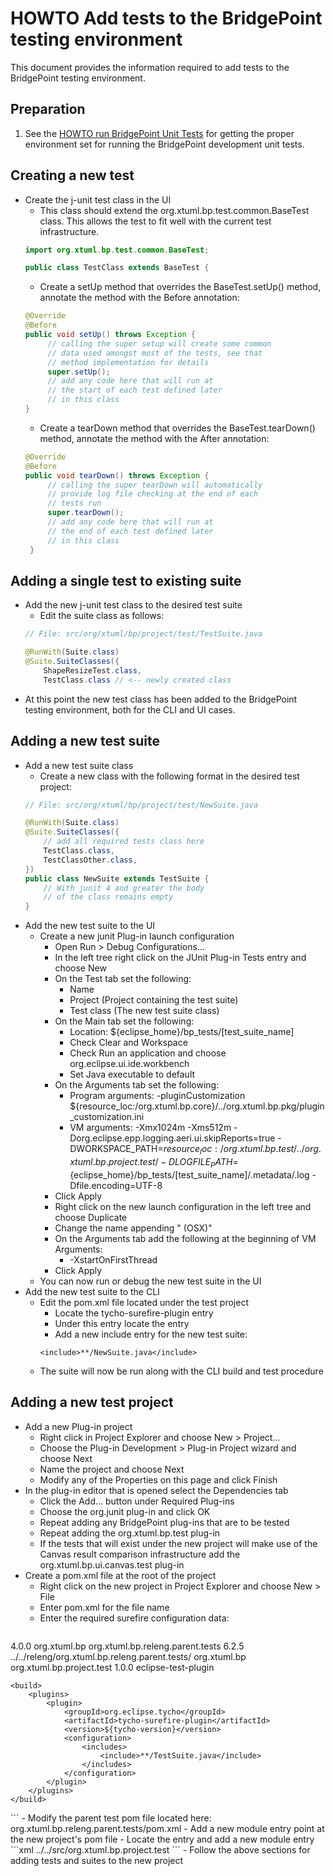 # HOWTO Add tests to the BridgePoint testing environment
This document provides the information required to add tests to the BridgePoint testing environment.  

Preparation 
-----------
1) See the [HOWTO run BridgePoint Unit Tests](https://github.com/xtuml/bridgepoint/blob/master/doc-bridgepoint/process/HOWTO-run-bridgepoint-unit-tests.md) for getting the proper environment set for running the BridgePoint development unit tests.  

Creating a new test
-----------  
- Create the j-unit test class in the UI
  - This class should extend the org.xtuml.bp.test.common.BaseTest class.  This allows the test to fit well with the current test infrastructure.
  ```java
  import org.xtuml.bp.test.common.BaseTest;
  
  public class TestClass extends BaseTest {
  ```
  - Create a setUp method that overrides the BaseTest.setUp() method, annotate the method with the Before annotation:
  ```java
  @Override
  @Before
  public void setUp() throws Exception {
  	   // calling the super setup will create some common
  	   // data used amongst most of the tests, see that
  	   // method implementation for details
       super.setUp();
       // add any code here that will run at
       // the start of each test defined later
       // in this class
  }
  ```
  - Create a tearDown method that overrides the BaseTest.tearDown() method, annotate the method with the After annotation:
  ```java
  @Override
  @Before
  public void tearDown() throws Exception {
       // calling the super tearDown will automatically
       // provide log file checking at the end of each
       // tests run
       super.tearDown();
       // add any code here that will run at
       // the end of each test defined later
       // in this class
   }

Adding a single test to existing suite     
-------  
- Add the new j-unit test class to the desired test suite  
  - Edit the suite class as follows:
  ```java
  // File: src/org/xtuml/bp/project/test/TestSuite.java
  
  @RunWith(Suite.class)
  @Suite.SuiteClasses({
	  ShapeResizeTest.class,
	  TestClass.class // <-- newly created class

  ```  
- At this point the new test class has been added to the BridgePoint testing environment, both for the CLI and UI cases.  

Adding a new test suite  
-------  
- Add a new test suite class
  - Create a new class with the following format in the desired test project:
  ```java  
  // File: src/org/xtuml/bp/project/test/NewSuite.java
  
  @RunWith(Suite.class)
  @Suite.SuiteClasses({
      // add all required tests class here
	  TestClass.class,
	  TestClassOther.class,
  })
  public class NewSuite extends TestSuite {
	  // With junit 4 and greater the body
	  // of the class remains empty
  }
  ```  
- Add the new test suite to the UI  
  - Create a new junit Plug-in launch configuration  
    - Open Run > Debug Configurations...  
    - In the left tree right click on the JUnit Plug-in Tests entry and choose New  
    - On the Test tab set the following:  
      - Name
      - Project (Project containing the test suite)  
      - Test class (The new test suite class)  
    - On the Main tab set the following:  
      - Location: ${eclipse_home}/bp_tests/[test_suite_name]  
      - Check Clear and Workspace  
      - Check Run an application and choose org.eclipse.ui.ide.workbench  
      - Set Java executable to default  
    - On the Arguments tab set the following:  
      - Program arguments: -pluginCustomization ${resource_loc:/org.xtuml.bp.core}/../org.xtuml.bp.pkg/plugin_customization.ini  
      - VM arguments: -Xmx1024m -Xms512m -Dorg.eclipse.epp.logging.aeri.ui.skipReports=true -DWORKSPACE_PATH=${resource_loc:/org.xtuml.bp.test}/../org.xtuml.bp.project.test/ -DLOGFILE_PATH=${eclipse_home}/bp_tests/[test_suite_name]/.metadata/.log -Dfile.encoding=UTF-8  
    - Click Apply  
    - Right click on the new launch configuration in the left tree and choose Duplicate  
    - Change the name appending " (OSX)"  
    - On the Arguments tab add the following at the beginning of VM Arguments:  
      - -XstartOnFirstThread  
    - Click Apply
  - You can now run or debug the new test suite in the UI  
- Add the new test suite to the CLI  
  - Edit the pom.xml file located under the test project
    - Locate the <artifactId>tycho-surefire-plugin</artifactId> entry
    - Under this entry locate the <includes> entry
    - Add a new include entry for the new test suite:
    ```
    <include>**/NewSuite.java</include> 
    ```  
  - The suite will now be run along with the CLI build and test procedure  
  
Adding a new test project  
-------  
- Add a new Plug-in project  
  - Right click in Project Explorer and choose New > Project...  
  - Choose the Plug-in Development > Plug-in Project wizard and choose Next  
  - Name the project and choose Next  
  - Modify any of the Properties on this page and click Finish  
- In the plug-in editor that is opened select the Dependencies tab  
  - Click the Add... button under Required Plug-ins  
  - Choose the org.junit plug-in and click OK  
  - Repeat adding any BridgePoint plug-ins that are to be tested  
  - Repeat adding the org.xtuml.bp.test plug-in  
  - If the tests that will exist under the new project will make use of the Canvas result comparison infrastructure add the org.xtuml.bp.ui.canvas.test plug-in  
- Create a pom.xml file at the root of the project  
  - Right click on the new project in Project Explorer and choose New > File  
  - Enter pom.xml for the file name  
  - Enter the required surefire configuration data:  
  ```xml
<?xml version="1.0" encoding="UTF-8"?>
<project
	xsi:schemaLocation="http://maven.apache.org/POM/4.0.0 http://maven.apache.org/xsd/maven-4.0.0.xsd"
	xmlns="http://maven.apache.org/POM/4.0.0" xmlns:xsi="http://www.w3.org/2001/XMLSchema-instance">
	<modelVersion>4.0.0</modelVersion>
	<parent>
		<groupId>org.xtuml.bp</groupId>
		<artifactId>org.xtuml.bp.releng.parent.tests</artifactId>
		<version>6.2.5</version>
		<relativePath>../../releng/org.xtuml.bp.releng.parent.tests/</relativePath>
	</parent>
	<groupId>org.xtuml.bp</groupId>
	<artifactId>org.xtuml.bp.project.test</artifactId>
	<version>1.0.0</version>
	<packaging>eclipse-test-plugin</packaging>


	<build>
		<plugins>			
			<plugin>
				<groupId>org.eclipse.tycho</groupId>
				<artifactId>tycho-surefire-plugin</artifactId>
				<version>${tycho-version}</version>
				<configuration>
					<includes>
						<include>**/TestSuite.java</include>
					</includes>
				</configuration>
			</plugin>
		</plugins>
	</build>
</project>
  ```  
- Modify the parent test pom file located here: org.xtuml.bp.releng.parent.tests/pom.xml
  - Add a new module entry point at the new project's pom file
    - Locate the <modules> entry and add a new module entry
  ```xml
  <module>../../src/org.xtuml.bp.project.test</module>
  ```  
- Follow the above sections for adding tests and suites to the new project  

